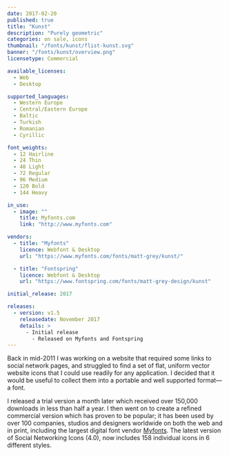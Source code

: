 ```yaml
---
date: 2017-02-20
published: true
title: "Kunst"
description: "Purely geometric"
categories: on sale, icons
thumbnail: "/fonts/kunst/flist-kunst.svg"
banner: "/fonts/kunst/overview.png"
licensetype: Commercial

available_licenses:
  - Web
  - Desktop

supported_languages:
  - Western Europe
  - Central/Eastern Europe
  - Baltic
  - Turkish
  - Romanian
  - Cyrillic

font_weights:
  - 12 Hairline
  - 24 Thin
  - 48 Light
  - 72 Regular
  - 96 Medium
  - 120 Bold
  - 144 Heavy

in_use:
  - image: ""
    title: Myfonts.com
    link: "http://www.myfonts.com"

vendors:
  - title: "Myfonts"
    licence: Webfont & Desktop
    url: "https://www.myfonts.com/fonts/matt-grey/kunst/"

  - title: "Fontspring"
    licence: Webfont & Desktop
    url: "https://www.fontspring.com/fonts/matt-grey-design/kunst"

initial_release: 2017

releases:
  - version: v1.5
    releasedate: November 2017
    details: >
      - Initial release
        - Released on Myfonts and Fontspring
---
```


Back in mid-2011 I was working on a website that required some links to social network pages, and struggled to find a set of flat, uniform vector website icons that I could use readily for any application. I decided that it would be useful to collect them into a portable and well supported format—a font.

I released a trial version a month later which received over 150,000 downloads in less than half a year. I then went on to create a refined commercial version which has proven to be popular; it has been used by over 100 companies, studios and designers worldwide on both the web and in print, including the largest digital font vendor [Myfonts](www.myfonts.com). The latest version of Social Networking Icons (4.0), now includes 158 individual icons in 6 different styles.

